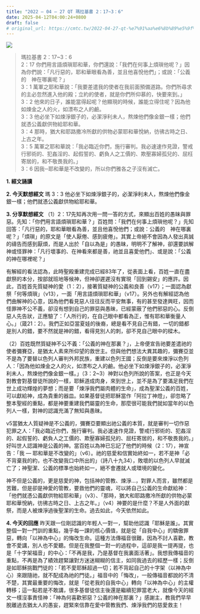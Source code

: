 ```yaml
---
title: "2022 – 04 – 27 QT 瑪拉基書 2：17~3：6"
date: 2025-04-12T04:00:24+0800
draft: false
# original_url: https://cmtc.tw/2022-04-27-qt-%e7%91%aa%e6%8b%89%e5%9f%ba%e6%9b%b8-2%ef%bc%9a173%ef%bc%9a6
---
```


![](/images/qt.jpg)
> 瑪拉基書 2：17\~3：6  
> 2：17 你們用言語煩瑣耶和華，你們還說：「我們在何事上煩瑣他呢？」因為你們說：「凡行惡的，耶和華眼看為善，並且他喜悅他們」；或說：「公義的　神在哪裏呢？」  
> 3：1 萬軍之耶和華說：「我要差遣我的使者在我前面預備道路。你們所尋求的主必忽然進入他的殿；立約的使者，就是你們所仰慕的，快要來到。」  
> 3：2 他來的日子，誰能當得起呢？他顯現的時候，誰能立得住呢？因為他如煉金之人的火，如漂布之人的鹼。  
> 3：3 他必坐下如煉淨銀子的，必潔淨利未人，熬煉他們像金銀一樣；他們就憑公義獻供物給耶和華。  
> 3：4 那時，猶大和耶路撒冷所獻的供物必蒙耶和華悅納，彷彿古時之日、上古之年。  
> 3：5 萬軍之耶和華說：「我必臨近你們，施行審判。我必速速作見證，警戒行邪術的、犯姦淫的、起假誓的、虧負人之工價的、欺壓寡婦孤兒的、屈枉寄居的，和不敬畏我的。」  
> 3：6 因我─耶和華是不改變的，所以你們雅各之子沒有滅亡。

**1. 經文誦讀**

**2.  今天默想經文**
瑪 3：3 他必坐下如煉淨銀子的，必潔淨利未人，熬煉他們像金銀一樣；他們就憑公義獻供物給耶和華。

**3. 分享默想經文**
（1）2：17先知再次用一問一答的方式，來顯出百姓的愚昧與罪惡。先知：「你們用言語煩瑣耶和華？」百姓問：「我們在何事上煩瑣他呢？」先知回答：「凡行惡的，耶和華眼看為善，並且他喜悅他們；或說：公義的　神在哪裏呢？」「煩瑣」的原文是「使人厭倦、感到疲倦」。其實上帝絕不會因為人發出真誠的禱告而感到厭煩，而是人出於「自以為是」的愚昧，明明不了解神，卻還要誤解神或怪罪神：「凡行壞事的、在神看來都是善，祂並且喜愛他們」、或是說：「公義的神在哪裡呢？」

有解經的看法認為，此時聖殿重建完成已經83年了，從表面上看，百姓一直在盡獻祭的本分，按部就班地等候神，但神卻遲遲沒有實現「回到錫安」的應許。因此，百姓首先質疑神的愛（1：2），接著質疑神的公義和良善（v17）；一面認為獻祭「何等煩瑣」（v13），一面「用言語煩瑣耶和華」（v17）。另外也有解經認為他們曲解神的心意，因為他們看見惡人往往反而平安無事，有的甚至發達興旺，因而怪罪神不公不義，卻沒有想到自己的罪惡與愚昧，已經蒙蔽了他們邪惡的心。反倒惡人先告狀，正應驗了：「人所行的，在自己眼中都看為正，惟有耶和華衡量人心。」（箴21：2）。我們正如亞當夏娃的後裔，總是看不見自己有錯，一切的錯都是別人的錯，要不然就是神的錯，看得見別人的刺，卻不見自己眼中的樑木。

（2）百姓既然質疑神不公不義：「公義的神在那裏？」，上帝便宣告祂要差遣祂的使者彌賽亞，是猶太人素來所仰望的救世主。但與他們想法大異其趣的，彌賽亞並不是為了要替以色列人審判外邦民族，重建以色列王國；反倒是要來煉淨以色列人：「因為他如煉金之人的火，如漂布之人的鹼。他必坐下如煉淨銀子的，必潔淨利未人，熬煉他們像金銀一樣。」（3：2\~3）神對以色列所說的答案，也正是今天對教會對基督徒所說的一樣，耶穌道成肉身，來到世上，並不是為了要滿足我們在世上成功輝煌的夢想；而是要「煉淨我們屬肉體的生命」，成為聖潔公義的百姓，可以獻給神，成為貴重的器皿。如果基督徒把耶穌當作「阿拉丁神燈」，卻忽略了整本聖經的重點，都是神要重建我們屬靈的生命，那麼很可能我們就如當年的以色列人一樣，對神的認識充滿了無知與愚昧。

v5當猶太人質疑神是不公義的，彌賽亞要顯出祂公義的本質，就是審判一切作惡犯罪之人：「我必臨近你們，施行審判。我必速速作見證，警戒行邪術的、犯姦淫的、起假誓的、虧負人之工價的、欺壓寡婦孤兒的、屈枉寄居的，和不敬畏我的。」好叫世人認識神是公義的神。當百姓以為神已忘記了他們的時候（2：17），神宣告：「我 — 耶和華是不改變的」（v6）。祂的慈愛和信實始終如一，若不是神「必不背棄我的約，也不改變我口中所出的」（詩八十九34），敗壞的以色列人早就滅亡了；神聖潔、公義的標準也始終如一，絕不會遷就人或環境的變化。

神不但是公義的，更是慈愛的神，包括神的管教、煉淨…，對罪人而言，雖然都是苦難，但是卻是神愛的管教，要救他們的靈魂，可以將自己公義的生命獻給神：「他們就憑公義獻供物給耶和華」（v3）、「那時，猶大和耶路撒冷所獻的供物必蒙耶和華悅納，彷彿古時之日、上古之年。」（v4）神要的是什麼？不是人外面的獻祭，而是人被煉淨過後聖潔的生命。過去如此，今天依然如此。

**4. 今天的回應**
昨天跟一位剛認識的年輕人一對一，幫助他認識「耶穌是誰」。其實整個一對一門訓的重點，幾乎每一課的核心價值，就是從「自我中心」的驕傲罪惡，轉向「以神為中心」的悔改生命。這種方法傳福音很難，因為不討人喜歡，教會不愛講，別人也不愛聽。但是在我整個一對一的過程中，這卻是我一提再提，也是「十字架福音」的中心：「不再是我，乃是基督在我裏面活著」。我想我傳福音的重點，不再是為了績效趕緊讓對方迷迷糊糊的信主，如同我過去的經歷一樣；反倒是如耶穌挑戰門徒的：「若不愛耶穌超過一切；若不背起自己的十字架（以神為中心）來跟隨祂，就不配成為祂的門徒。」福音中的「悔改」，一般傳福音都說的不清不楚，其實最重要的悔改，就是「從老我的自我中心」轉向「以神為中心」的主權轉移；這一點若是不敢講，很多基督徒信主後還是繼續犯罪當老大，就像今天的經文一樣沒事責怪神：「神為何喜歡邪惡？公義的神在那裏？」感謝主，教我們早早脫離過去猶太人的愚妄，趕緊來信靠在愛中管教我們、煉淨我們的慈愛救主！
